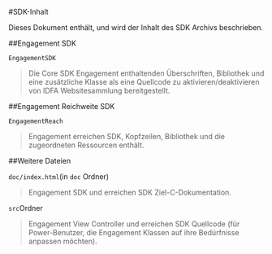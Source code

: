 <properties
    pageTitle="Azure Engagement für Mobile iOS SDK Inhalt"
    description="Neuesten Updates und Verfahren für iOS SDK für Azure Mobile Engagement"
    services="mobile-engagement"
    documentationCenter="mobile"
    authors="MehrdadMzfr"
    manager="dwrede"
    editor="" />

<tags
    ms.service="mobile-engagement"
    ms.workload="mobile"
    ms.tgt_pltfrm="mobile-ios"
    ms.devlang="objective-c"
    ms.topic="article"
    ms.date="08/19/2016"
    ms.author="piyushjo" />

#<a name="sdk-content"></a>SDK-Inhalt

Dieses Dokument enthält, und wird der Inhalt des SDK Archivs beschrieben.

##<a name="engagement-sdk"></a>Engagement SDK

`EngagementSDK`

> Die Core SDK Engagement enthaltenden Überschriften, Bibliothek und eine zusätzliche Klasse als eine Quellcode zu aktivieren/deaktivieren von IDFA Websitesammlung bereitgestellt.

##<a name="engagement-reach-sdk"></a>Engagement Reichweite SDK

`EngagementReach`

> Engagement erreichen SDK, Kopfzeilen, Bibliothek und die zugeordneten Ressourcen enthält.

##<a name="additional-files"></a>Weitere Dateien

`doc/index.html`(in `doc` Ordner)

> Engagement SDK und erreichen SDK Ziel-C-Dokumentation.

`src`Ordner

> Engagement View Controller und erreichen SDK Quellcode (für Power-Benutzer, die Engagement Klassen auf ihre Bedürfnisse anpassen möchten).
